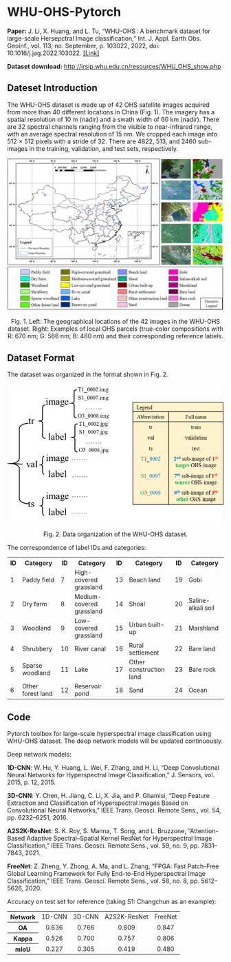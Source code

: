 # WHU-OHS-Pytorch

**Paper:** 
J. Li, X. Huang, and L. Tu, “WHU-OHS : A benchmark dataset for large-scale Hersepctral Image classification,” Int. J. Appl. Earth Obs. Geoinf., vol. 113, no. September, p. 103022, 2022, doi: 10.1016/j.jag.2022.103022. [[Link]](https://www.sciencedirect.com/science/article/pii/S1569843222002102)

**Dataset download:** http://irsip.whu.edu.cn/resources/WHU_OHS_show.php

## Dateset Introduction
The WHU-OHS dataset is made up of 42 OHS satellite images acquired from more than 40 different locations in China (Fig. 1). The imagery has a spatial resolution of 10 m (nadir) and a swath width of 60 km (nadir). There are 32 spectral channels ranging from the visible to near-infrared range, with an average spectral resolution of 15 nm. We cropped each image into 512 × 512 pixels with a stride of 32. There are 4822, 513, and 2460 sub-images in the training, validation, and test sets, respectively.

![](Dataset_introduction.png)

<p align='center'>Fig. 1. Left: The geographical locations of the 42 images in the WHU-OHS dataset. Right: Examples of local OHS parcels (true-color compositions with R: 670 nm; G: 566 nm; B: 480 nm) and their corresponding reference labels.

## Dataset Format
The dataset was organized in the format shown in Fig. 2.

![](Dataset_format.png)

<p align='center'>Fig. 2. Data organization of the WHU-OHS dataset.

The correspondence of label IDs and categories:

<div align="center">

<table>
    <tr>
        <th align="center">ID
        <th align="center">Category
        <th align="center">ID
        <th align="center">Category
        <th align="center">ID
        <th align="center">Category
        <th align="center">ID
        <th align="center">Category
    </tr>
    <tr>
        <td align="left">1
        <td align="left">Paddy field
        <td align="left">7
        <td align="left">High-covered grassland
        <td align="left">13
        <td align="left">Beach land
        <td align="left">19
        <td align="left">Gobi
    </tr>
    <tr>
        <td align="left">2
        <td align="left">Dry farm
        <td align="left">8
        <td align="left">Medium-covered grassland
        <td align="left">14
        <td align="left">Shoal
        <td align="left">20
        <td align="left">Saline-alkali soil
    </tr>
    <tr>
        <td align="left">3
        <td align="left">Woodland
        <td align="left">9
        <td align="left">Low-covered grassland
        <td align="left">15
        <td align="left">Urban built-up
        <td align="left">21
        <td align="left">Marshland
    </tr>
    <tr>
        <td align="left">4
        <td align="left">Shrubbery
        <td align="left">10
        <td align="left">River canal
        <td align="left">16
        <td align="left">Rural settlement
        <td align="left">22
        <td align="left">Bare land
    </tr>
    <tr>
        <td align="left">5
        <td align="left">Sparse woodland
        <td align="left">11
        <td align="left">Lake
        <td align="left">17
        <td align="left">Other construction land
        <td align="left">23
        <td align="left">Bare rock
    </tr>
    <tr>
        <td align="left">6
        <td align="left">Other forest land
        <td align="left">12
        <td align="left">Reservoir pond
        <td align="left">18
        <td align="left">Sand
        <td align="left">24
        <td align="left">Ocean
    </tr>

</table>

</div>


## Code
Pytorch toolbox for large-scale hyperspectral image classification using WHU-OHS dataset. The deep network models will be updated continuously.

Deep network models:

**1D-CNN**: W. Hu, Y. Huang, L. Wei, F. Zhang, and H. Li, “Deep Convolutional Neural Networks for Hyperspectral Image Classification,” J. Sensors, vol. 2015, p. 12, 2015.

**3D-CNN**: Y. Chen, H. Jiang, C. Li, X. Jia, and P. Ghamisi, “Deep Feature Extraction and Classification of Hyperspectral Images Based on Convolutional Neural Networks,” IEEE Trans. Geosci. Remote Sens., vol. 54, pp. 6232–6251, 2016.

**A2S2K-ResNet**: S. K. Roy, S. Manna, T. Song, and L. Bruzzone, “Attention-Based Adaptive Spectral–Spatial Kernel ResNet for Hyperspectral Image Classification,” IEEE Trans. Geosci. Remote Sens., vol. 59, no. 9, pp. 7831–7843, 2021.

**FreeNet**: Z. Zheng, Y. Zhong, A. Ma, and L. Zhang, “FPGA: Fast Patch-Free Global Learning Framework for Fully End-to-End Hyperspectral Image Classification,” IEEE Trans. Geosci. Remote Sens., vol. 58, no. 8, pp. 5612–5626, 2020.

Accuracy on test set for reference (taking S1: Changchun as an example):

<div align="center">

<table>
    <tr>
        <th align="center">Network
        <td align="center">1D-CNN
        <td align="center">3D-CNN
        <td align="center">A2S2K-ResNet
        <td align="center">FreeNet
    </tr>
    <tr>
        <th align="center">OA
        <td align="center">0.636
        <td align="center">0.766
        <td align="center">0.809
        <td align="center">0.847
    </tr>
    <tr>
        <th align="center">Kappa
        <td align="center">0.526
        <td align="center">0.700
        <td align="center">0.757
        <td align="center">0.806
    </tr>
    <tr>
        <th align="center">mIoU
        <td align="center">0.227
        <td align="center">0.305
        <td align="center">0.419
        <td align="center">0.480
    </tr>
</table>

</div>
